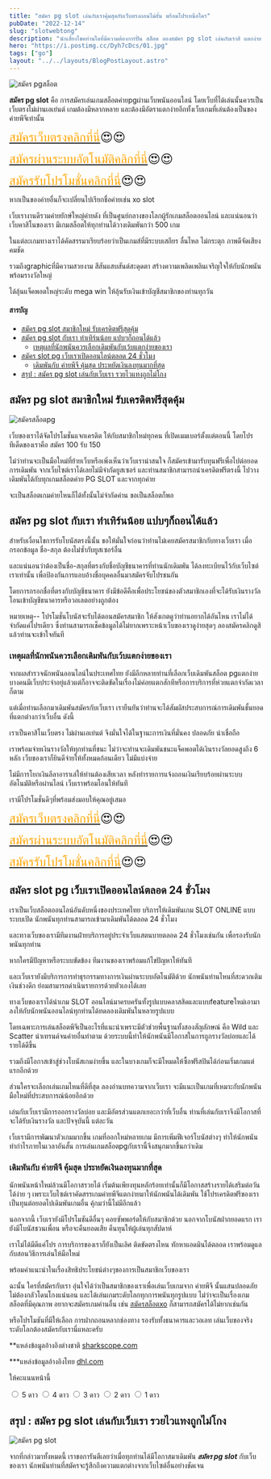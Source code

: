 ```yaml
---
title: "สมัคร pg slot เล่นกับเราคุ้มสุดกับเว็บตรงถอนไม่อั้น พร้อมโปรเหนือใคร"
pubDate: "2022-12-14"
slug: "slotwebtong"
description: "นักเสี่ยงโชคท่านใดที่มีความต้องการปั่น สล็อต ลองสมัคร pg slot เล่นกับเราสิ แตกง่าย อัพเดททุกเกมและมีโปรโมชั่นเหนือเว็บเจ้าอื่นๆอีกด้วย"
hero: "https://i.postimg.cc/Dyh7cDcs/01.jpg"
tags: ["go"]
layout: "../../layouts/BlogPostLayout.astro"
---
```



![สมัคร pgสล็อต](https://i.postimg.cc/3Nm2mRHP/04.jpg)

**สมัคร pg slot**  คือ การสมัครเล่นเกมสล็อตค่ายpgผ่านเว็บพนันออนไลน์ โดยเว็บที่ได้เล่นนั้นควรเป็นเว็บตรงไม่ผ่านเอเย่นต์ เกมต้องมีหลากหลาย และต้องมีอัตราแตกง่ายอีกทั้งเว็บเกมที่เล่นต้องเป็นของค่ายพีจีเท่านั้น

<font size= "5">[<span style="color:orange">สมัครเว็บตรงคลิกที่นี่</span>](https://nazavip.com/26174/t41626o2r59456244323y2m2l464p4)😍😍</font>

<font size= "5">[<span style="color:orange">สมัครผ่านระบบอัตโนมัติคลิกที่นี่</span>](https://nazavip.com/26174/t41626o2r59456244323y2m2l464p4)😍😍</font>

<font size= "5">[<span style="color:orange">สมัครรับโปรโมชั่นคลิกที่นี</span>่](https://nazavip.com/26174/t41626o2r59456244323y2m2l464p4)😍😍</font>

 หากเป็นของค่ายอื่นก็จะเปลี่ยนไปเรียกชื่อค่ายเช่น xo slot

เว็บเรางานดีรวมค่ายยักษ์ใหญ่ค่ายดัง ที่เป็นศูนย์กลางของโลกผู้รักเกมสล็อตออนไลน์ และแน่นอนว่าเว็บคาสิโนของเรา มีเกมสล็อตให้ทุกท่านได้วางเดิมพันกว่า 500 เกม

 ในแต่ละเกมทางเราได้คัดสรรมาเรียบร้อยว่าเป็นเกมส์ที่มีระบบเสถียร ลื่นไหล ไม่กระตุก ภาพดีจัดเสียงคมชัด 

รวมถึงgraphicที่มีความสวยงาม สีสันแสบสันต์สะดุดตา สร้างความเพลิดเพลินเจริญใจให้กับนักพนันพร้อมรางวัลใหญ่ 

ได้ลุ้นแจ็คพอตใหญ่ระดับ mega win ให้ลุ้นรับเงินเข้าบัญชีสมาชิกของท่านทุกวัน


#### สารบัญ
- [สมัคร pg slot สมาชิกใหม่ รับเครดิตฟรีสุดคุ้ม ](#สมัคร-pg-slot-สมาชิกใหม่-รับเครดิตฟรีสุดคุ้ม-)
- [สมัคร pg slot  กับเรา ทำเทิร์นน้อย แปบๆก็ถอนได้แล้ว ](#สมัคร-pg-slot--กับเรา-ทำเทิร์นน้อย-แปบๆก็ถอนได้แล้ว-)
  - [เหตุผลที่นักพนันควรเลือกเดิมพันกับเว้บแตกง่ายของเรา](#เหตุผลที่นักพนันควรเลือกเดิมพันกับเว้บแตกง่ายของเรา)
- [สมัคร slot pg เว็บเราเปิดออนไลน์ตลอด 24 ชั่วโมง](#สมัคร-slot-pg-เว็บเราเปิดออนไลน์ตลอด-24-ชั่วโมง)
  - [เดิมพันกับ ค่ายพีจี คุ้มสุด ประหยัดเงินลงทุนมากที่สุด](#เดิมพันกับ-ค่ายพีจี-คุ้มสุด-ประหยัดเงินลงทุนมากที่สุด)
- [สรุป : สมัคร pg slot เล่นกับเว็บเรา รวยไวแทงถูกไม่โกง](#สรุป--สมัคร-pg-slot-เล่นกับเว็บเรา-รวยไวแทงถูกไม่โกง)




## สมัคร pg slot สมาชิกใหม่ รับเครดิตฟรีสุดคุ้ม <a name="01"></a>
 

![สมัครสล็อตpg](https://i.postimg.cc/C5qs77br/02.jpg)

เว็บของเราได้จัดโปรโมชั่นแจกเครดิต ให้กับสมาชิกใหม่ทุกคน ที่เปิดเมมเบอร์ตั้งแต่ตอนนี้ โดยโปรทีเด็ดของเราคือ สมัคร 100 รับ 150

ไม่ว่าท่านจะเป็นมือใหม่ที่ย้ายเว็บหรือเพิ่งเห็นว่าเว็บเราน่าสนใจ ก็สมัครเข้ามารับทุนฟรีเพื่อไปต่อยอดการเดิมพัน จากเว็บไซต์เราได้เลยไม่มีจำกัดยูสเซอร์ และท่านสมาชิกสามารถนำเครดิตฟรีตรงนี้ ไปวางเดิมพันได้กับทุกเกมสล็อตค่าย PG SLOT และจากทุกค่าย

จะเป็นสล็อตเกมค่ายไหนก็ได้ทั้งนั้นไม่จำกัดค่าน ขอเป็นสล็อตก็พอ

##  สมัคร pg slot  กับเรา ทำเทิร์นน้อย แปบๆก็ถอนได้แล้ว <a name="02"></a>


สำหรับเงื่อนไขการรับโบนัสตรงนี้นั้น ขอให้มั่นใจก่อนว่าท่านไม่เคยสมัครสมาชิกกับทางเว็บเรา  เมื่อกรอกข้อมูล ชื่อ-สกุล ต้องไม่ซ้ำกับยูสเซอร์อื่น

และแน่นอนว่าต้องเป็นชื่อ-สกุลที่ตรงกับชื่อบัญชีธนาคารที่ท่านนักเดิมพัน ได้ลงทะเบียนไว้กับเว็บไซต์เราเท่านั้น เพื่อป้องกันการแอบอ้างชื่อบุคคลอื่นมาสมัครจับโปรชนกัน

โดยการกรอกชื่อที่ตรงกับบัญชีธนาคาร ยังมีข้อดีคือเพื่อประโยชน์ของตัวสมาชิกเองที่จะได้รับเงินรางวัลโอนเข้าบัญชีธนาคารหรือวอเลตอย่างถูกต้อง

หมายเหตุ-- โปรโมชั่นโบนัสจะรับได้ตอนสมัครสมาชิก ให้สังเกตดูว่าท่านอยากได้อันไหน เราไม่ได้จำกัดแค่โปรเดียว ซึ่งท่านสามารถเช็คข้อมูลได้ไม่ยากเพราะหน้าเว็บของเราดูง่ายสุดๆ ลองสมัครคลิกดูสิแล้วท่านจะเข้าใจทันที

### เหตุผลที่นักพนันควรเลือกเดิมพันกับเว้บแตกง่ายของเรา


จากผลสำรวจนักพนันออนไลน์ในประเทศไทย ยังมีอีกหลายท่านที่เลือกเว็บเดิมพันสล็อต pgแตกง่าย บางคนมีเว็บประจำอยุ่แล้วแต่ก็อาจจะติดขัดในเรื่องไม่ค่อยแตกสักทีหรือการบริการที่ห่วยแตกจำกัดเวลาก็ตาม

แต่เมื่อท่านเลือกมาเดิมพันสมัครกับเว็บเรา เรายืนยันว่าท่านจะได้สัมผัสประสบการณ์การเดิมพันชั้นยอดที่แตกต่างกว่าเว็บอื่น ดังนี้

เราเป็นคาสิโนเว็บตรง ไม่ผ่านเอเย่นต์ จึงมั่นใจได้ในฐานะการเงินที่มั่นคง ปลอดภัย น่าเชื่อถือ

เราพร้อมจ่ายเงินรางวัลให้ทุกท่านที่ชนะ ไม่ว่าจะท่านจะเดิมพันชนะแจ็คพอตได้เงินรางวัลยอดสูงถึง 6 หลัก เว็บของเราก็ยินดีจ่ายให้ทั้งหมดก้อนเดียว ไม่มีแบ่งจ่าย

ไม่มีการโยกเงินลีลาอาราเล่ให้ท่านต้องเสียเวลา หลังทำรายการแจ้งถอนเงินเรียบร้อยผ่านระบบอัตโนมัติหรือผ่านไลน์ เว็บเราพร้อมโอนให้ทันที

เรามีโปรโมชั่นดีๆที่พร้อมส่งมอบให้คุณอยู่เสมอ

<font size= "5">[<span style="color:orange">สมัครเว็บตรงคลิกที่นี่</span>](https://nazavip.com/26174/t41626o2r59456244323y2m2l464p4)😍😍</font>

<font size= "5">[<span style="color:orange">สมัครผ่านระบบอัตโนมัติคลิกที่นี่</span>](https://nazavip.com/26174/t41626o2r59456244323y2m2l464p4)😍😍</font>

<font size= "5">[<span style="color:orange">สมัครรับโปรโมชั่นคลิกที่นี</span>่](https://nazavip.com/26174/t41626o2r59456244323y2m2l464p4)😍😍</font>

## สมัคร slot pg เว็บเราเปิดออนไลน์ตลอด 24 ชั่วโมง

เราเป็นเว็บสล็อตออนไลน์อันดับหนึ่งของประเทศไทย บริการให้เดิมพันเกม SLOT ONLINE แบบระบบเปิด นักพนันทุกท่านสามารถเข้ามาเดิมพันได้ตลอด 24 ชั่วโมง

และทางเว็บของเรามีทีมงานฝ่ายบริการอยู่ประจำเว็บแสตนบายตลอด 24 ชั่วโมงเช่นกัน เพื่อรองรับนักพนันทุกท่าน

 หากใครมีปัญหาหรือระบบขัดข้อง ทีมงานของเราพร้อมแก้ไขปัญหาให้ทันที

และเว็บเรายังมีบริการการทำธุรกรรมทางการเงินผ่านระบบอัตโนมัติด้วย นักพนันท่านไหนที่สะดวกเติมเงินช่วงดึก ย่อมสามารถดำเนินรายการด้วยตัวเองได้เลย

ทางเว็บของเราได้นำเกม SLOT ออนไลน์มาครบครันทั้งรูปแบบคลาสสิคและแบบfeatureใหม่เอามาลงให้กับนักพนันออนไลน์ทุกท่านได้ทดลองเดิมพันในหลายรูปแบบ 

โดยเฉพาะการเล่นสล็อตพีจีเป็นอะไรที่แนะนำเพราะมีตัวช่วยพื้นฐานทั้งสองสัญลักษณ์ คือ Wild และ Scatter นำเทรนด์จนค่ายอื่นทำตาม ด้วยระบบนี้ทำให้นักพนันมีโอกาสในการถูกรางวัลบ่อยและได้รายได้ดีขึ้น 

รวมถึงมีโอกาสเข้าสู่ช่วงโบนัสเกมง่ายขึ้น และในบางเกมก็จะมีโหมดให้ซื้อฟรีสปินได้ก่อนเริ่มเกมแต่แรกอีกด้วย

ส่วนใครจะเลือกเล่นเกมไหนที่ดีที่สุด ลองอ่านบทความจากเว็บเรา จะมีแนะเป็นเกมที่เหมาะกับนักพนันมือใหม่ที่ประสบการณ์น้อยอีกด้วย

เล่นกับเว็บเรามีการออกรางวัลบ่อย และมีอัตรส่วนแตกเยอะกว่าที่เว็บอื่น ท่านที่เล่นกับเราจึงมีโอกาสที่จะได้รับเงินรางวัล และปัจจุบันนี้ แต่ละวัน

 เว็บเรามีการพัฒนาตัวเกมมากขึ้น เกมที่ออกใหม่หลายเกม มีการเพิ่มฟีเจอร์โบนัสต่างๆ ทำให้นักพนันทำกำไรภายในเวลาอันสั้น  การเล่นเกมสล็อตpgกับเรานี้จึงสนุกมากขึ้นกว่าเดิม

### เดิมพันกับ ค่ายพีจี คุ้มสุด ประหยัดเงินลงทุนมากที่สุด



นักพนันหน้าใหม่ล้วนมีโอกาสรวยได้ เริ่มต้นเพียงทุนหลักร้อยเท่านั้นก็มีโอกาสสร้างรายได้เสริมต่อวันได้ง่าย ๆ เพราะเว็บไซต์เราคัดสรรเกมค่ายพีจีแตกง่ายมาให้นักพนันได้เดิมพัน ใช้โปรเครดิตฟรีของเรา เป็นทุนต่อยอดไปเดิมพันเกมอื่น คุ้กมว่านี้ไม่มีอีกแล้ว

นอกจากนี้ เว็บเรายังมีโปรโมชันดีอื่นๆ คอยซัพพอร์ตให้กับสมาชิกด้วย นอกจากโบนัสฝากยอดแรก เรายังมีโบนัสชวนเพื่อน หรือจะคืนยอดเสีย คืนทุนให้ผู้เล่นทุกสัปดาห์

เราไม่ได้มีดีแค่โปร การบริการของเราก็ยังเป็นเลิศ ติดขัดตรงไหน ทักหาแอดมินได้ตลอด เราพร้อมดูแลกับสอนวิธีการเล่นให้มือใหม่ 

พร้อมคำแนะนำในเรื่องสิทธิประโยชน์ต่างๆของการเป็นสมาชิกเว็บของเรา

 ฉะนั้น ใครที่สมัครกับเรา อุ่นใจได้ว่าเป็นสมาชิกของเราเพื่อเล่นเว็บเกมจาก ค่ายพีจี นั้นแสนปลอดภัยไม่ต้องกลัวโดนโกงแน่นอน
 และได้เล่นเกมระดับโลกทุกการพนันทุกรูปแบบ ไม่ว่าจะเป็นเรื่องเกมสล็อตที่มีคุณภาพ อยากจะสมัครเกมค่านอื่น เช่น [สมัครสล็อตxo](https://mvpzero.netlify.app/posts/registerxo/) ก็สามารถสมัครได้ไม่ยากเช่นกัน
 
 หรือโปรโมชันที่มีให้เลือก การฝากถอนหลากช่องทาง รองรับทั้งธนาคารและวอเลท เล่นเว็บของจริงระดับโลกต้องสมัครกับเรานี่แหละครับ

**แหล่งข้อมูลอ้างอิงต่างชาติ [sharkscope.com](https://www.sharkscope.com/)

***แหล่งข้อมูลอ้างอิงไทย [dhl.com](https://www.dhl.com/th-th/home.html?locale=true)

ให้คะแนนหน้านี้
<head>
  <meta charset="UTF-8">
  <link rel="stylesheet" type="text/css" href="style.css">
  <title>Star rating using pure CSS</title>
</head>

<body>
  <div class="rate">
    <input type="radio" id="star5" name="rate" value="5" />
    <label for="star5" title="text">5 ดาว</label>
    <input type="radio" id="star4" name="rate" value="4" />
    <label for="star4" title="text">4 ดาว</label>
    <input type="radio" id="star3" name="rate" value="3" />
    <label for="star3" title="text">3 ดาว</label>
    <input type="radio" id="star2" name="rate" value="2" />
    <label for="star2" title="text">2 ดาว</label>
    <input type="radio" id="star1" name="rate" value="1" />
    <label for="star1" title="text">1 ดาว</label>
  </div>
</body>

</html>

##  สรุป : สมัคร pg slot เล่นกับเว็บเรา รวยไวแทงถูกไม่โกง 

![สมัคร pg slot](https://i.postimg.cc/Dyh7cDcs/01.jpg)


จากที่กล่าวมาทั้งหมดนี้ เราขอการันตีเลยว่าเมื่อทุกท่านได้มีโอกาสมาเดิมพัน ***สมัคร pg slot*** กับเว็บของเรา นักพนันท่านที่สมัครจะรู้สึกถึงความแตกต่างจากเว็บไซต์อื่นอย่างชัดเจน 
